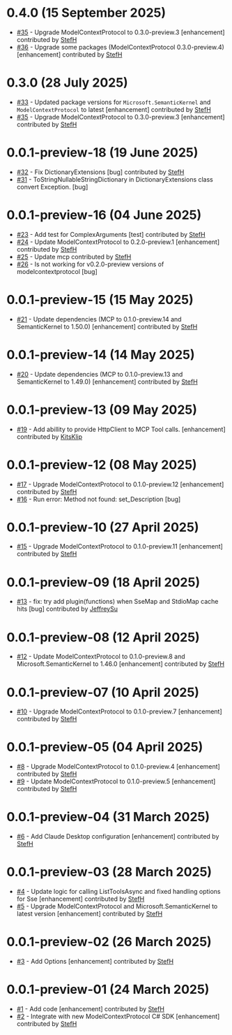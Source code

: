 # 0.4.0 (15 September 2025)
- [#35](https://github.com/StefH/McpDotNet.Extensions.SemanticKernel/pull/35) - Upgrade ModelContextProtocol to 0.3.0-preview.3 [enhancement] contributed by [StefH](https://github.com/StefH)
- [#36](https://github.com/StefH/McpDotNet.Extensions.SemanticKernel/pull/36) - Upgrade some packages (ModelContextProtocol 0.3.0-preview.4) [enhancement] contributed by [StefH](https://github.com/StefH)

# 0.3.0 (28 July 2025)
- [#33](https://github.com/StefH/McpDotNet.Extensions.SemanticKernel/pull/33) - Updated package versions for `Microsoft.SemanticKernel` and `ModelContextProtocol` to latest [enhancement] contributed by [StefH](https://github.com/StefH)
- [#35](https://github.com/StefH/McpDotNet.Extensions.SemanticKernel/pull/35) - Upgrade ModelContextProtocol to 0.3.0-preview.3 [enhancement] contributed by [StefH](https://github.com/StefH)

# 0.0.1-preview-18 (19 June 2025)
- [#32](https://github.com/StefH/McpDotNet.Extensions.SemanticKernel/pull/32) - Fix DictionaryExtensions [bug] contributed by [StefH](https://github.com/StefH)
- [#31](https://github.com/StefH/McpDotNet.Extensions.SemanticKernel/issues/31) - ToStringNullableStringDictionary in DictionaryExtensions class convert Exception. [bug]

# 0.0.1-preview-16 (04 June 2025)
- [#23](https://github.com/StefH/McpDotNet.Extensions.SemanticKernel/pull/23) - Add test for ComplexArguments [test] contributed by [StefH](https://github.com/StefH)
- [#24](https://github.com/StefH/McpDotNet.Extensions.SemanticKernel/pull/24) - Update ModelContextProtocol to 0.2.0-preview.1 [enhancement] contributed by [StefH](https://github.com/StefH)
- [#25](https://github.com/StefH/McpDotNet.Extensions.SemanticKernel/pull/25) - Update mcp contributed by [StefH](https://github.com/StefH)
- [#26](https://github.com/StefH/McpDotNet.Extensions.SemanticKernel/issues/26) - Is not working for v0.2.0-preview versions of modelcontextprotocol [bug]

# 0.0.1-preview-15 (15 May 2025)
- [#21](https://github.com/StefH/McpDotNet.Extensions.SemanticKernel/pull/21) - Update dependencies (MCP to 0.1.0-preview.14 and SemanticKernel to 1.50.0) [enhancement] contributed by [StefH](https://github.com/StefH)

# 0.0.1-preview-14 (14 May 2025)
- [#20](https://github.com/StefH/McpDotNet.Extensions.SemanticKernel/pull/20) - Update dependencies (MCP to 0.1.0-preview.13 and SemanticKernel to 1.49.0) [enhancement] contributed by [StefH](https://github.com/StefH)

# 0.0.1-preview-13 (09 May 2025)
- [#19](https://github.com/StefH/McpDotNet.Extensions.SemanticKernel/pull/19) - Add abillity to provide HttpClient to MCP Tool calls. [enhancement] contributed by [KitsKlip](https://github.com/KitsKlip)

# 0.0.1-preview-12 (08 May 2025)
- [#17](https://github.com/StefH/McpDotNet.Extensions.SemanticKernel/pull/17) - Upgrade ModelContextProtocol to 0.1.0-preview.12 [enhancement] contributed by [StefH](https://github.com/StefH)
- [#16](https://github.com/StefH/McpDotNet.Extensions.SemanticKernel/issues/16) - Run error: Method not found: set_Description [bug]

# 0.0.1-preview-10 (27 April 2025)
- [#15](https://github.com/StefH/McpDotNet.Extensions.SemanticKernel/pull/15) - Upgrade ModelContextProtocol to 0.1.0-preview.11 [enhancement] contributed by [StefH](https://github.com/StefH)

# 0.0.1-preview-09 (18 April 2025)
- [#13](https://github.com/StefH/McpDotNet.Extensions.SemanticKernel/pull/13) - fix: try add plugin(functions) when SseMap and StdioMap cache hits [bug] contributed by [JeffreySu](https://github.com/JeffreySu)

# 0.0.1-preview-08 (12 April 2025)
- [#12](https://github.com/StefH/McpDotNet.Extensions.SemanticKernel/pull/12) - Update ModelContextProtocol to 0.1.0-preview.8 and Microsoft.SemanticKernel to 1.46.0 [enhancement] contributed by [StefH](https://github.com/StefH)

# 0.0.1-preview-07 (10 April 2025)
- [#10](https://github.com/StefH/McpDotNet.Extensions.SemanticKernel/pull/10) - Upgrade ModelContextProtocol to 0.1.0-preview.7 [enhancement] contributed by [StefH](https://github.com/StefH)

# 0.0.1-preview-05 (04 April 2025)
- [#8](https://github.com/StefH/McpDotNet.Extensions.SemanticKernel/pull/8) - Upgrade ModelContextProtocol to 0.1.0-preview.4 [enhancement] contributed by [StefH](https://github.com/StefH)
- [#9](https://github.com/StefH/McpDotNet.Extensions.SemanticKernel/pull/9) - Update ModelContextProtocol to 0.1.0-preview.5 [enhancement] contributed by [StefH](https://github.com/StefH)

# 0.0.1-preview-04 (31 March 2025)
- [#6](https://github.com/StefH/McpDotNet.Extensions.SemanticKernel/pull/6) - Add Claude Desktop configuration [enhancement] contributed by [StefH](https://github.com/StefH)

# 0.0.1-preview-03 (28 March 2025)
- [#4](https://github.com/StefH/McpDotNet.Extensions.SemanticKernel/pull/4) - Update logic for calling ListToolsAsync and fixed handling options for Sse [enhancement] contributed by [StefH](https://github.com/StefH)
- [#5](https://github.com/StefH/McpDotNet.Extensions.SemanticKernel/pull/5) - Upgrade ModelContextProtocol and Microsoft.SemanticKernel to latest version [enhancement] contributed by [StefH](https://github.com/StefH)

# 0.0.1-preview-02 (26 March 2025)
- [#3](https://github.com/StefH/McpDotNet.Extensions.SemanticKernel/pull/3) - Add Options [enhancement] contributed by [StefH](https://github.com/StefH)

# 0.0.1-preview-01 (24 March 2025)
- [#1](https://github.com/StefH/McpDotNet.Extensions.SemanticKernel/pull/1) - Add code [enhancement] contributed by [StefH](https://github.com/StefH)
- [#2](https://github.com/StefH/McpDotNet.Extensions.SemanticKernel/pull/2) - Integrate with new ModelContextProtocol C# SDK [enhancement] contributed by [StefH](https://github.com/StefH)

